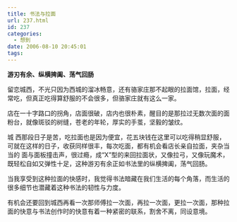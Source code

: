```yaml
---
title: 书法与拉面
url: 237.html
id: 237
categories:
  - 想到
date: 2006-08-10 20:45:01
tags:
---
```


**游刃有余、纵横捭阖、荡气回肠**

  
留恋城西，不光只因为西城的溜冰畅意，还有骆家庄那不起眼的拉面馆，拉面，经常吃，但真正吃得算舒服的不会很多，但骆家庄就有这么一家。  
  
店在一十字路口的拐角，店面很破，店内也很朴素，醒目的是那拉过无数次面的面粉台，就像斑驳的树缝，苍老的年轮，厚实的手茧，坚毅的皱纹。  
  
城 西那段日子是苦，吃拉面也是因为便宜，花五块钱在这里可以吃得稍显舒服，可就在这样的日子，收获同样很丰，每次吃面，都有机会看店长亲自拉面，夹杂当当的 面与面板撞击声，很过瘾，成“X”型的来回拉面状，又像拉弓，又像玩魔术，既轻松自如又弹性十足，这种游刃有余正如书法里的纵横捭阖，荡气回肠。  
  
当我享受到这种拉面的快感时，我觉得书法暗藏在我们生活的每个角落，而生活的很多细节也潜藏着这种书法的韧性与力度。  
  
有机会还要回到城西再看一次那师傅拉一次面，再拉一次面，更拉一次面，那种拉面的快意与书法创作时的快意有着一种紧密的联系，割舍不离，同设意境。